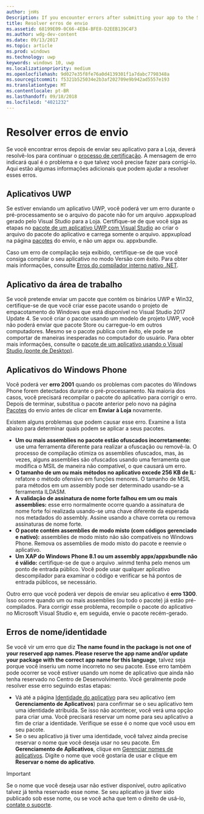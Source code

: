 ```yaml
---
author: jnHs
Description: If you encounter errors after submitting your app to the Store, you must resolve them in order to continue the certification process.
title: Resolver erros de envio
ms.assetid: 68199E09-0C66-4EB4-BFE8-D2EEB139C4F3
ms.author: wdg-dev-content
ms.date: 09/13/2017
ms.topic: article
ms.prod: windows
ms.technology: uwp
keywords: windows 10, uwp
ms.localizationpriority: medium
ms.openlocfilehash: 9d027e35f8fe76a0d4139301f1a7dabc7798348a
ms.sourcegitcommit: f5321b525034e2b3af202709e9b942ad5557e193
ms.translationtype: MT
ms.contentlocale: pt-BR
ms.lasthandoff: 09/18/2018
ms.locfileid: "4021232"
---
```

# <a name="resolve-submission-errors"></a>Resolver erros de envio

Se você encontrar erros depois de enviar seu aplicativo para a Loja, deverá resolvê-los para continuar o [processo de certificação](the-app-certification-process.md). A mensagem de erro indicará qual é o problema e o que talvez você precise fazer para corrigi-lo. Aqui estão algumas informações adicionais que podem ajudar a resolver esses erros.

## <a name="uwp-apps"></a>Aplicativos UWP

Se estiver enviando um aplicativo UWP, você poderá ver um erro durante o pré-processamento se o arquivo do pacote não for um arquivo .appxupload gerado pelo Visual Studio para a Loja. Certifique-se de que você siga as etapas no [pacote de um aplicativo UWP com Visual Studio](../packaging/packaging-uwp-apps.md) ao criar o arquivo do pacote do aplicativo e carrega somente o arquivo. appxupload na página [pacotes](upload-app-packages.md) do envio, e não um appx ou. appxbundle.

Caso um erro de compilação seja exibido, certifique-se de que você consiga compilar o seu aplicativo no modo Versão com êxito. Para obter mais informações, consulte [Erros do compilador interno nativo .NET](http://go.microsoft.com/fwlink/p/?LinkID=613098).

## <a name="desktop-application"></a>Aplicativo da área de trabalho

Se você pretende enviar um pacote que contém os binários UWP e Win32, certifique-se de que você criar esse pacote usando o projeto de empacotamento do Windows que está disponível no Visual Studio 2017 Update 4. Se você criar o pacote usando um modelo de projeto UWP, você não poderá enviar que pacote Store ou carregue-lo em outros computadores. Mesmo se o pacote publica com êxito, ele pode se comportar de maneiras inesperadas no computador do usuário. Para obter mais informações, consulte o [pacote de um aplicativo usando o Visual Studio (ponte de Desktop)]( https://docs.microsoft.com/windows/uwp/porting/desktop-to-uwp-packaging-dot-net).

## <a name="windows-phone-apps"></a>Aplicativos do Windows Phone

Você poderá ver **erro 2001** quando os problemas com pacotes do Windows Phone forem detectados durante o pré-processamento. Na maioria dos casos, você precisará recompilar o pacote do aplicativo para corrigir o erro. Depois de terminar, substitua o pacote anterior pelo novo na página [Pacotes](upload-app-packages.md) do envio antes de clicar em **Enviar à Loja** novamente.

Existem alguns problemas que podem causar esse erro. Examine a lista abaixo para determinar quais podem se aplicar a seus pacotes.

-   **Um ou mais assemblies no pacote estão ofuscados incorretamente:** use uma ferramenta diferente para realizar a ofuscação ou removê-la. O processo de compilação otimiza os assemblies ofuscados, mas, às vezes, alguns assemblies são ofuscados usando uma ferramenta que modifica o MSIL de maneira não compatível, o que causará um erro.
-   **O tamanho de um ou mais métodos no aplicativo excede 256 KB de IL:** refatore o método ofensivo em funções menores. O tamanho de MSIL para métodos em um assembly pode ser determinado usando-se a ferramenta ILDASM.
-   **A validação de assinatura de nome forte falhou em um ou mais assemblies:** esse erro normalmente ocorre quando a assinatura de nome forte foi realizada usando-se uma chave diferente da esperada nos metadados do assembly. Assine usando a chave correta ou remova assinaturas de nome forte.
-   **O pacote contém assemblies de modo misto (com códigos gerenciado e nativo):** assemblies de modo misto não são compatíveis no Windows Phone. Remova os assemblies de modo misto do pacote e reenvie o aplicativo.
-   **Um XAP do Windows Phone 8.1 ou um assembly appx/appxbundle não é válido:** certifique-se de que o arquivo .winmd tenha pelo menos um ponto de entrada público. Você pode usar qualquer aplicativo descompilador para examinar o código e verificar se há pontos de entrada públicos, se necessário.

Outro erro que você poderá ver depois de enviar seu aplicativo é **erro 1300**. Isso ocorre quando um ou mais assemblies (ou todo o pacote) já estão pré-compilados. Para corrigir esse problema, recompile o pacote do aplicativo no Microsoft Visual Studio e, em seguida, envie o pacote recém-gerado.

## <a name="nameidentity-errors"></a>Erros de nome/identidade

Se você vir um erro que diz **The name found in the package is not one of your reserved app names. Please reserve the app name and/or update your package with the correct app name for this language**, talvez seja porque você inseriu um nome incorreto no seu pacote. Esse erro também pode ocorrer se você estiver usando um nome de aplicativo que ainda não tenha reservado no Centro de Desenvolvimento. Você geralmente pode resolver esse erro seguindo estas etapas:

- Vá até a página [Identidade do aplicativo](view-app-identity-details.md) para seu aplicativo (em **Gerenciamento de Aplicativos**) para confirmar se o seu aplicativo tem uma identidade atribuída. Se isso não acontecer, você verá uma opção para criar uma. Você precisará reservar um nome para seu aplicativo a fim de criar a identidade. Verifique se esse é o nome que você usou em seu pacote.
- Se o seu aplicativo já tiver uma identidade, você talvez ainda precise reservar o nome que você deseja usar no seu pacote. Em **Gerenciamento de Aplicativos**, clique em [Gerenciar nomes de aplicativos](manage-app-names.md). Digite o nome que você gostaria de usar e clique em **Reservar o nome do aplicativo**.

> [!IMPORTANT]
>  Se o nome que você deseja usar não estiver disponível, outro aplicativo talvez já tenha reservado esse nome. Se seu aplicativo já tiver sido publicado sob esse nome, ou se você acha que tem o direito de usá-lo, [contate o suporte](https://go.microsoft.com/fwlink/p/?LinkId=331509).  

 

 




